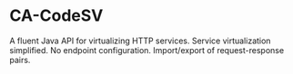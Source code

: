 # CA-CodeSV
A fluent Java API for virtualizing HTTP services. Service virtualization simplified. No endpoint configuration. Import/export of request-response pairs.

